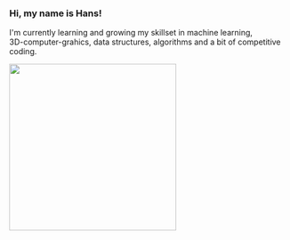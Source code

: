 ### Hi, my name is Hans!
I'm currently learning and growing my skillset in machine learning, </br>
3D-computer-grahics, data structures, algorithms and a bit of competitive coding.

<img src="https://f4.bcbits.com/img/a1604383379_10.jpg" width="300">
<!--
**hanslosche/hanslosche** is a ✨ _special_ ✨ repository because its `README.md` (this file) appears on your GitHub profile.

Here are some ideas to get you started:

- 🔭 I’m currently working on ...
- 🌱 I’m currently learning ...
- 👯 I’m looking to collaborate on ...
- 🤔 I’m looking for help with ...
- 💬 Ask me about ...
- 📫 How to reach me: ...
- 😄 Pronouns: ...
- ⚡ Fun fact: ...
-->
